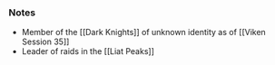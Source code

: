 ### Notes

- Member of the [[Dark Knights]] of unknown identity as of [[Viken Session 35]]
- Leader of raids in the [[Liat Peaks]]
